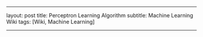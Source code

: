 ---

layout: post
title: Perceptron Learning Algorithm
subtitle: Machine Learning Wiki
tags: [Wiki, Machine Learning]

---
